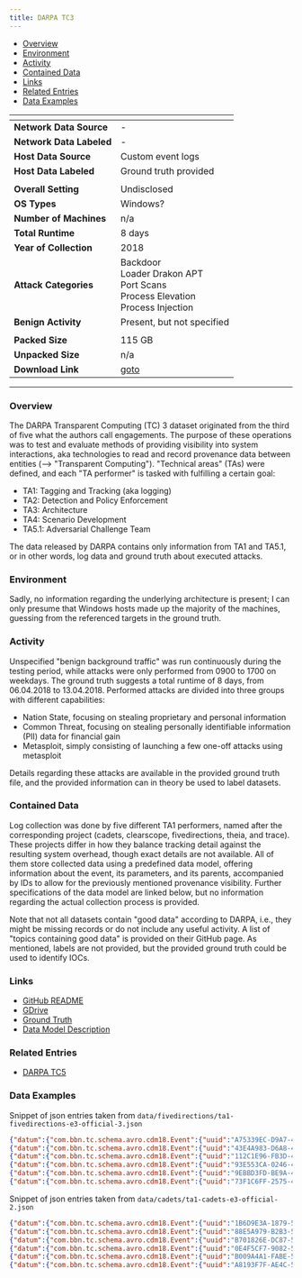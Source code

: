 ```yaml
---
title: DARPA TC3
---
```


- [Overview](#overview)
- [Environment](#environment)
- [Activity](#activity)
- [Contained Data](#contained-data)
- [Links](#links)
- [Related Entries](#related-entries)
- [Data Examples](#data-examples)

| <!-- -->                 | <!-- -->                                                                                  |
|--------------------------|-------------------------------------------------------------------------------------------|
| **Network Data Source**  | -                                                                                         |
| **Network Data Labeled** | -                                                                                         |
| **Host Data Source**     | Custom event logs                                                                         |
| **Host Data Labeled**    | Ground truth provided                                                                     |
|                          |                                                                                           |
| **Overall Setting**      | Undisclosed                                                                               |
| **OS Types**             | Windows?                                                                                  |
| **Number of Machines**   | n/a                                                                                       |
| **Total Runtime**        | 8 days                                                                                    |
| **Year of Collection**   | 2018                                                                                      |
| **Attack Categories**    | Backdoor<br/>Loader Drakon APT<br/>Port Scans<br/>Process Elevation<br/>Process Injection |
| **Benign Activity**      | Present, but not specified                                                                |
|                          |                                                                                           |
| **Packed Size**          | 115 GB                                                                                    |
| **Unpacked Size**        | n/a                                                                                       |
| **Download Link**        | [goto](https://drive.google.com/drive/folders/1QlbUFWAGq3Hpl8wVdzOdIoZLFxkII4EK)          |

***

### Overview

The DARPA Transparent Computing (TC) 3 dataset originated from the third of five what the authors call engagements.
The purpose of these operations was to test and evaluate methods of providing visibility into system interactions, aka
technologies to read and record provenance data between entities (--> "Transparent Computing").
"Technical areas" (TAs) were defined, and each "TA performer" is tasked with fulfilling a certain goal:

- TA1: Tagging and Tracking (aka logging)
- TA2: Detection and Policy Enforcement
- TA3: Architecture
- TA4: Scenario Development
- TA5.1: Adversarial Challenge Team

The data released by DARPA contains only information from TA1 and TA5.1, or in other words, log data and ground truth
about executed attacks.

### Environment

Sadly, no information regarding the underlying architecture is present;
I can only presume that Windows hosts made up the majority of the machines, guessing from the referenced targets in the
ground truth.

### Activity

Unspecified "benign background traffic" was run continuously during the testing period, while attacks were only
performed from 0900 to 1700 on weekdays.
The ground truth suggests a total runtime of 8 days, from 06.04.2018 to 13.04.2018.
Performed attacks are divided into three groups with different capabilities:

- Nation State, focusing on stealing proprietary and personal information
- Common Threat, focusing on stealing personally identifiable information (PII) data for financial gain
- Metasploit, simply consisting of launching a few one-off attacks using metasploit

Details regarding these attacks are available in the provided ground truth file, and the provided information can in
theory be used to label datasets.

### Contained Data

Log collection was done by five different TA1 performers, named after the corresponding project (cadets, clearscope,
fivedirections, theia, and trace).
These projects differ in how they balance tracking detail against the resulting system overhead, though exact details
are not available.
All of them store collected data using a predefined data model, offering information about the event, its parameters,
and its parents, accompanied by IDs to allow for the previously mentioned provenance visibility.
Further specifications of the data model are linked below, but no information regarding the actual collection process is
provided.

Note that not all datasets contain "good data" according to DARPA, i.e., they might be missing records or do not include
any useful activity.
A list of "topics containing good data" is provided on their GitHub page.
As mentioned, labels are not provided, but the provided ground truth could be used to identify IOCs.

### Links

- [GitHub README](https://github.com/darpa-i2o/Transparent-Computing/blob/master/README-E3.md)
- [GDrive](https://drive.google.com/drive/folders/1QlbUFWAGq3Hpl8wVdzOdIoZLFxkII4EK)
- [Ground Truth](https://drive.google.com/file/d/1mrs4LWkGk-3zA7t7v8zrhm0yEDHe57QU/view?usp=drive_link)
- [Data Model Description](https://drive.google.com/file/d/15FGTHmOYcBrJka41SfPEy5-fQaoH1s88/view?usp=drive_link)

### Related Entries

- [DARPA TC5](darpa_tc5.md)

### Data Examples

Snippet of json entries taken from `data/fivedirections/ta1-fivedirections-e3-official-3.json`

```json
{"datum":{"com.bbn.tc.schema.avro.cdm18.Event":{"uuid":"A75339EC-D9A7-4864-A0A2-991EB8C1168C","sequence":{"long":0},"type":"EVENT_OPEN","threadId":{"int":0},"hostId":"47923ED7-29D4-4E65-ABA2-F70A4E74DCCD","subject":{"com.bbn.tc.schema.avro.cdm18.UUID":"185AE3D6-EFB1-49A7-9B65-25E4F0933D13"},"predicateObject":{"com.bbn.tc.schema.avro.cdm18.UUID":"62DA9728-17B0-4A1B-8E42-75920F77D454"},"predicateObjectPath":{"string":"\\Device\\HarddiskVolume2\\Windows\\System32\\taskschd.dll"},"predicateObject2":null,"predicateObject2Path":null,"timestampNanos":1523627150493000000,"name":{"string":"EVENT_OPEN"},"parameters":null,"location":{"long":0},"size":{"long":0},"programPoint":null,"properties":{"map":{"FileAttributes":"0","CreateOptions":"1200000","ShareAccess":"7"}}}},"CDMVersion":"18","source":"SOURCE_WINDOWS_FIVEDIRECTIONS"}
{"datum":{"com.bbn.tc.schema.avro.cdm18.Event":{"uuid":"43E4A983-D6A8-495B-BFDC-B84727AC4BDC","sequence":{"long":0},"type":"EVENT_CHECK_FILE_ATTRIBUTES","threadId":{"int":0},"hostId":"47923ED7-29D4-4E65-ABA2-F70A4E74DCCD","subject":{"com.bbn.tc.schema.avro.cdm18.UUID":"185AE3D6-EFB1-49A7-9B65-25E4F0933D13"},"predicateObject":{"com.bbn.tc.schema.avro.cdm18.UUID":"62DA9728-17B0-4A1B-8E42-75920F77D454"},"predicateObjectPath":{"string":"\\Device\\HarddiskVolume2\\Windows\\System32\\taskschd.dll"},"predicateObject2":null,"predicateObject2Path":null,"timestampNanos":1523627150493000000,"name":{"string":"EVENT_CHECK_FILE_ATTRIBUTES"},"parameters":null,"location":{"long":0},"size":{"long":0},"programPoint":null,"properties":{"map":{"FileKey":"ffff8d82f6c0dbf0","ExtraInfo":"0","FileObject":"ffffc3030f9412b0","InfoClass":"FileBasicInformation"}}}},"CDMVersion":"18","source":"SOURCE_WINDOWS_FIVEDIRECTIONS"}
{"datum":{"com.bbn.tc.schema.avro.cdm18.Event":{"uuid":"112C1E96-FB3D-4153-A419-3AEE04559754","sequence":{"long":0},"type":"EVENT_OPEN","threadId":{"int":0},"hostId":"47923ED7-29D4-4E65-ABA2-F70A4E74DCCD","subject":{"com.bbn.tc.schema.avro.cdm18.UUID":"185AE3D6-EFB1-49A7-9B65-25E4F0933D13"},"predicateObject":{"com.bbn.tc.schema.avro.cdm18.UUID":"62DA9728-17B0-4A1B-8E42-75920F77D454"},"predicateObjectPath":{"string":"\\Device\\HarddiskVolume2\\Windows\\System32\\taskschd.dll"},"predicateObject2":null,"predicateObject2Path":null,"timestampNanos":1523627150493000000,"name":{"string":"EVENT_OPEN"},"parameters":null,"location":{"long":0},"size":{"long":0},"programPoint":null,"properties":{"map":{"FileAttributes":"0","CreateOptions":"1000060","ShareAccess":"5"}}}},"CDMVersion":"18","source":"SOURCE_WINDOWS_FIVEDIRECTIONS"}
{"datum":{"com.bbn.tc.schema.avro.cdm18.Event":{"uuid":"93E553CA-0246-4DA8-BAA2-10FBE55D3B30","sequence":{"long":0},"type":"EVENT_CHECK_FILE_ATTRIBUTES","threadId":{"int":0},"hostId":"47923ED7-29D4-4E65-ABA2-F70A4E74DCCD","subject":{"com.bbn.tc.schema.avro.cdm18.UUID":"185AE3D6-EFB1-49A7-9B65-25E4F0933D13"},"predicateObject":{"com.bbn.tc.schema.avro.cdm18.UUID":"62DA9728-17B0-4A1B-8E42-75920F77D454"},"predicateObjectPath":{"string":"\\Device\\HarddiskVolume2\\Windows\\System32\\taskschd.dll"},"predicateObject2":null,"predicateObject2Path":null,"timestampNanos":1523627150493000000,"name":{"string":"EVENT_CHECK_FILE_ATTRIBUTES"},"parameters":null,"location":{"long":0},"size":{"long":0},"programPoint":null,"properties":{"map":{"FileKey":"ffff8d82f6c0dbf0","ExtraInfo":"0","FileObject":"ffffc3030f9412b0","InfoClass":"FileBasicInformation"}}}},"CDMVersion":"18","source":"SOURCE_WINDOWS_FIVEDIRECTIONS"}
{"datum":{"com.bbn.tc.schema.avro.cdm18.Event":{"uuid":"9EBBD3FD-BE9A-47C9-BE23-6E6C6069DDB7","sequence":{"long":0},"type":"EVENT_CHECK_FILE_ATTRIBUTES","threadId":{"int":0},"hostId":"47923ED7-29D4-4E65-ABA2-F70A4E74DCCD","subject":{"com.bbn.tc.schema.avro.cdm18.UUID":"185AE3D6-EFB1-49A7-9B65-25E4F0933D13"},"predicateObject":{"com.bbn.tc.schema.avro.cdm18.UUID":"62DA9728-17B0-4A1B-8E42-75920F77D454"},"predicateObjectPath":{"string":"\\Device\\HarddiskVolume2\\Windows\\System32\\taskschd.dll"},"predicateObject2":null,"predicateObject2Path":null,"timestampNanos":1523627150493000000,"name":{"string":"EVENT_CHECK_FILE_ATTRIBUTES"},"parameters":null,"location":{"long":0},"size":{"long":0},"programPoint":null,"properties":{"map":{"FileKey":"ffff8d82f6c0dbf0","ExtraInfo":"0","FileObject":"ffffc3030f9412b0","InfoClass":"FileBasicInformation"}}}},"CDMVersion":"18","source":"SOURCE_WINDOWS_FIVEDIRECTIONS"}
{"datum":{"com.bbn.tc.schema.avro.cdm18.Event":{"uuid":"73F1C6FF-2575-4780-B5E1-E7AECD8AC2D4","sequence":{"long":0},"type":"EVENT_CHECK_FILE_ATTRIBUTES","threadId":{"int":0},"hostId":"47923ED7-29D4-4E65-ABA2-F70A4E74DCCD","subject":{"com.bbn.tc.schema.avro.cdm18.UUID":"185AE3D6-EFB1-49A7-9B65-25E4F0933D13"},"predicateObject":{"com.bbn.tc.schema.avro.cdm18.UUID":"62DA9728-17B0-4A1B-8E42-75920F77D454"},"predicateObjectPath":{"string":"\\Device\\HarddiskVolume2\\Windows\\System32\\taskschd.dll"},"predicateObject2":null,"predicateObject2Path":null,"timestampNanos":1523627150493000000,"name":{"string":"EVENT_CHECK_FILE_ATTRIBUTES"},"parameters":null,"location":{"long":0},"size":{"long":0},"programPoint":null,"properties":{"map":{"FileKey":"ffff8d82f6c0dbf0","ExtraInfo":"0","FileObject":"ffffc3030f9412b0","InfoClass":"FileNameInformation"}}}},"CDMVersion":"18","source":"SOURCE_WINDOWS_FIVEDIRECTIONS"}
```

Snippet of json entries taken from `data/cadets/ta1-cadets-e3-official-2.json`

```json
{"datum":{"com.bbn.tc.schema.avro.cdm18.Event":{"uuid":"1B6D9E3A-1879-53DB-939F-62C8530975DB","sequence":{"long":1718664},"type":"EVENT_MMAP","threadId":{"int":100311},"hostId":"83C8ED1F-5045-DBCD-B39F-918F0DF4F851","subject":{"com.bbn.tc.schema.avro.cdm18.UUID":"7F075347-3E16-11E8-A5CB-3FA3753A265A"},"predicateObject":{"com.bbn.tc.schema.avro.cdm18.UUID":"FC2CA9A1-1BCF-8B57-8F1B-A854778B9026"},"predicateObjectPath":null,"predicateObject2":null,"predicateObject2Path":null,"timestampNanos":1523512697617160580,"name":{"string":"aue_mmap"},"parameters":{"array":[]},"location":null,"size":{"long":6598656},"programPoint":null,"properties":{"map":{"host":"83c8ed1f-5045-dbcd-b39f-918f0df4f851","partial_path":"/lib/libdevstat.so.7","fd":"3","exec":"vmstat","arg_mem_flags":"['PROT_READ']","ppid":"1349"}}}},"CDMVersion":"18","source":"SOURCE_FREEBSD_DTRACE_CADETS"}
{"datum":{"com.bbn.tc.schema.avro.cdm18.Event":{"uuid":"88E5A979-B2B3-5BA9-99B0-479EC8C817F8","sequence":{"long":1718665},"type":"EVENT_MMAP","threadId":{"int":100311},"hostId":"83C8ED1F-5045-DBCD-B39F-918F0DF4F851","subject":{"com.bbn.tc.schema.avro.cdm18.UUID":"7F075347-3E16-11E8-A5CB-3FA3753A265A"},"predicateObject":{"com.bbn.tc.schema.avro.cdm18.UUID":"FC2CA9A1-1BCF-8B57-8F1B-A854778B9026"},"predicateObjectPath":null,"predicateObject2":null,"predicateObject2Path":null,"timestampNanos":1523512697617160580,"name":{"string":"aue_mmap"},"parameters":{"array":[]},"location":null,"size":{"long":8572928},"programPoint":null,"properties":{"map":{"host":"83c8ed1f-5045-dbcd-b39f-918f0df4f851","partial_path":"/lib/libdevstat.so.7","fd":"3","exec":"vmstat","arg_mem_flags":"['PROT_READ', 'PROT_EXEC']","ppid":"1349"}}}},"CDMVersion":"18","source":"SOURCE_FREEBSD_DTRACE_CADETS"}
{"datum":{"com.bbn.tc.schema.avro.cdm18.Event":{"uuid":"B701826E-DC87-5A4F-B6B5-A822C65247B4","sequence":{"long":1718666},"type":"EVENT_MMAP","threadId":{"int":100311},"hostId":"83C8ED1F-5045-DBCD-B39F-918F0DF4F851","subject":{"com.bbn.tc.schema.avro.cdm18.UUID":"7F075347-3E16-11E8-A5CB-3FA3753A265A"},"predicateObject":{"com.bbn.tc.schema.avro.cdm18.UUID":"FC2CA9A1-1BCF-8B57-8F1B-A854778B9026"},"predicateObjectPath":null,"predicateObject2":null,"predicateObject2Path":null,"timestampNanos":1523512697617160580,"name":{"string":"aue_mmap"},"parameters":{"array":[]},"location":null,"size":{"long":8572928},"programPoint":null,"properties":{"map":{"host":"83c8ed1f-5045-dbcd-b39f-918f0df4f851","partial_path":"/lib/libdevstat.so.7","fd":"3","exec":"vmstat","arg_mem_flags":"['PROT_READ', 'PROT_EXEC']","ppid":"1349"}}}},"CDMVersion":"18","source":"SOURCE_FREEBSD_DTRACE_CADETS"}
{"datum":{"com.bbn.tc.schema.avro.cdm18.Event":{"uuid":"0E4F5CF7-9082-5DF6-A3E5-F10D5993B499","sequence":{"long":1718667},"type":"EVENT_MMAP","threadId":{"int":100311},"hostId":"83C8ED1F-5045-DBCD-B39F-918F0DF4F851","subject":{"com.bbn.tc.schema.avro.cdm18.UUID":"7F075347-3E16-11E8-A5CB-3FA3753A265A"},"predicateObject":{"com.bbn.tc.schema.avro.cdm18.UUID":"FC2CA9A1-1BCF-8B57-8F1B-A854778B9026"},"predicateObjectPath":null,"predicateObject2":null,"predicateObject2Path":null,"timestampNanos":1523512697617160580,"name":{"string":"aue_mmap"},"parameters":{"array":[]},"location":null,"size":{"long":10690560},"programPoint":null,"properties":{"map":{"host":"83c8ed1f-5045-dbcd-b39f-918f0df4f851","partial_path":"/lib/libdevstat.so.7","fd":"3","exec":"vmstat","arg_mem_flags":"['PROT_READ', 'PROT_WRITE']","ppid":"1349"}}}},"CDMVersion":"18","source":"SOURCE_FREEBSD_DTRACE_CADETS"}
{"datum":{"com.bbn.tc.schema.avro.cdm18.Event":{"uuid":"B009A4A1-FABE-58A8-94D1-3D5A46392D82","sequence":{"long":1718668},"type":"EVENT_MMAP","threadId":{"int":100311},"hostId":"83C8ED1F-5045-DBCD-B39F-918F0DF4F851","subject":{"com.bbn.tc.schema.avro.cdm18.UUID":"7F075347-3E16-11E8-A5CB-3FA3753A265A"},"predicateObject":{"com.bbn.tc.schema.avro.cdm18.UUID":"FC2CA9A1-1BCF-8B57-8F1B-A854778B9026"},"predicateObjectPath":null,"predicateObject2":null,"predicateObject2Path":null,"timestampNanos":1523512697617160580,"name":{"string":"aue_mmap"},"parameters":{"array":[]},"location":null,"size":{"long":10690560},"programPoint":null,"properties":{"map":{"host":"83c8ed1f-5045-dbcd-b39f-918f0df4f851","partial_path":"/lib/libdevstat.so.7","fd":"3","exec":"vmstat","arg_mem_flags":"['PROT_READ', 'PROT_WRITE']","ppid":"1349"}}}},"CDMVersion":"18","source":"SOURCE_FREEBSD_DTRACE_CADETS"}
{"datum":{"com.bbn.tc.schema.avro.cdm18.Event":{"uuid":"A8193F7F-AE4C-5965-8F1E-7EDB0A14CD6E","sequence":{"long":1718669},"type":"EVENT_CLOSE","threadId":{"int":100311},"hostId":"83C8ED1F-5045-DBCD-B39F-918F0DF4F851","subject":{"com.bbn.tc.schema.avro.cdm18.UUID":"7F075347-3E16-11E8-A5CB-3FA3753A265A"},"predicateObject":{"com.bbn.tc.schema.avro.cdm18.UUID":"FC2CA9A1-1BCF-8B57-8F1B-A854778B9026"},"predicateObjectPath":null,"predicateObject2":null,"predicateObject2Path":null,"timestampNanos":1523512697617160580,"name":{"string":"aue_close"},"parameters":{"array":[]},"location":null,"size":null,"programPoint":null,"properties":{"map":{"host":"83c8ed1f-5045-dbcd-b39f-918f0df4f851","return_value":"0","fd":"3","exec":"vmstat","ppid":"1349"}}}},"CDMVersion":"18","source":"SOURCE_FREEBSD_DTRACE_CADETS"}
```